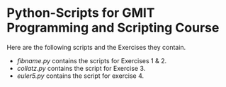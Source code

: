 # Python-Scripts for GMIT Programming and Scripting Course

Here are the following scripts and the Exercises they contain.

- *fibname.py* contains the scripts for Exercises 1 & 2.
- *collatz.py* contains the script for Exercise 3.
- *euler5.py* contains the script for exercise 4.
